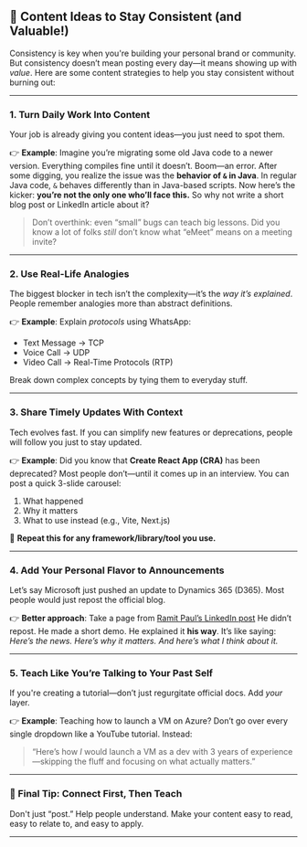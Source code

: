 ## 🚀 Content Ideas to Stay Consistent (and Valuable!)

Consistency is key when you're building your personal brand or community. But consistency doesn’t mean posting every day—it means showing up with *value*. Here are some content strategies to help you stay consistent without burning out:

---

### **1. Turn Daily Work Into Content**

Your job is already giving you content ideas—you just need to spot them.

👉 **Example**: Imagine you’re migrating some old Java code to a newer version. Everything compiles fine until it doesn’t. Boom—an error. After some digging, you realize the issue was the **behavior of `&` in Java**. In regular Java code, `&` behaves differently than in Java-based scripts.
Now here’s the kicker: **you’re not the only one who’ll face this.** So why not write a short blog post or LinkedIn article about it?

> Don’t overthink: even “small” bugs can teach big lessons.
> Did you know a lot of folks *still* don’t know what “eMeet” means on a meeting invite?

---

### **2. Use Real-Life Analogies**

The biggest blocker in tech isn’t the complexity—it’s the *way it’s explained*. People remember analogies more than abstract definitions.

👉 **Example**:
Explain *protocols* using WhatsApp:

* Text Message → TCP
* Voice Call → UDP
* Video Call → Real-Time Protocols (RTP)

Break down complex concepts by tying them to everyday stuff.

---

### **3. Share Timely Updates With Context**

Tech evolves fast. If you can simplify new features or deprecations, people will follow you just to stay updated.

👉 **Example**:
Did you know that **Create React App (CRA)** has been deprecated? Most people don’t—until it comes up in an interview.
You can post a quick 3-slide carousel:

1. What happened
2. Why it matters
3. What to use instead (e.g., Vite, Next.js)

🔁 **Repeat this for any framework/library/tool you use.**

---

### **4. Add Your Personal Flavor to Announcements**

Let’s say Microsoft just pushed an update to Dynamics 365 (D365). Most people would just repost the official blog.

👉 **Better approach**:
Take a page from [Ramit Paul’s LinkedIn post](https://www.linkedin.com/posts/ramitpaulinnovation_great-news-for-microsoft-d365-finance-activity-7323545460260921345-qCcs)
He didn’t repost. He made a short demo. He explained it **his way**.
It’s like saying: *Here’s the news. Here’s why it matters. And here’s what I think about it.*

---

### **5. Teach Like You’re Talking to Your Past Self**

If you're creating a tutorial—don’t just regurgitate official docs. Add *your* layer.

👉 **Example**:
Teaching how to launch a VM on Azure? Don’t go over every single dropdown like a YouTube tutorial.
Instead:

> “Here’s how *I* would launch a VM as a dev with 3 years of experience—skipping the fluff and focusing on what actually matters.”

---

### 🎯 Final Tip: Connect First, Then Teach

Don't just “post.” Help people understand. Make your content easy to read, easy to relate to, and easy to apply.

---

